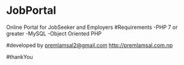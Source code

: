 # JobPortal

Online Portal for JobSeeker and Employers
#Requirements
-PHP 7 or greater 
-MySQL
-Object Oriented PHP

#developed by
premlamsal2@gmail.com
http://premlamsal.com.np

#thankYou